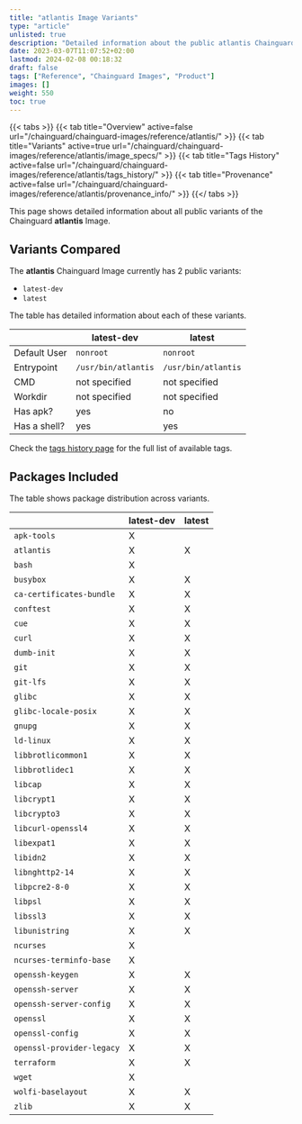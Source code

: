 ```yaml
---
title: "atlantis Image Variants"
type: "article"
unlisted: true
description: "Detailed information about the public atlantis Chainguard Image variants"
date: 2023-03-07T11:07:52+02:00
lastmod: 2024-02-08 00:18:32
draft: false
tags: ["Reference", "Chainguard Images", "Product"]
images: []
weight: 550
toc: true
---
```


{{< tabs >}}
{{< tab title="Overview" active=false url="/chainguard/chainguard-images/reference/atlantis/" >}}
{{< tab title="Variants" active=true url="/chainguard/chainguard-images/reference/atlantis/image_specs/" >}}
{{< tab title="Tags History" active=false url="/chainguard/chainguard-images/reference/atlantis/tags_history/" >}}
{{< tab title="Provenance" active=false url="/chainguard/chainguard-images/reference/atlantis/provenance_info/" >}}
{{</ tabs >}}

This page shows detailed information about all public variants of the Chainguard **atlantis** Image.

## Variants Compared
The **atlantis** Chainguard Image currently has 2 public variants: 

- `latest-dev`
- `latest`

The table has detailed information about each of these variants.

|              | latest-dev          | latest              |
|--------------|---------------------|---------------------|
| Default User | `nonroot`           | `nonroot`           |
| Entrypoint   | `/usr/bin/atlantis` | `/usr/bin/atlantis` |
| CMD          | not specified       | not specified       |
| Workdir      | not specified       | not specified       |
| Has apk?     | yes                 | no                  |
| Has a shell? | yes                 | yes                 |

Check the [tags history page](/chainguard/chainguard-images/reference/atlantis/tags_history/) for the full list of available tags.

## Packages Included
The table shows package distribution across variants.

|                           | latest-dev | latest |
|---------------------------|------------|--------|
| `apk-tools`               | X          |        |
| `atlantis`                | X          | X      |
| `bash`                    | X          |        |
| `busybox`                 | X          | X      |
| `ca-certificates-bundle`  | X          | X      |
| `conftest`                | X          | X      |
| `cue`                     | X          | X      |
| `curl`                    | X          | X      |
| `dumb-init`               | X          | X      |
| `git`                     | X          | X      |
| `git-lfs`                 | X          | X      |
| `glibc`                   | X          | X      |
| `glibc-locale-posix`      | X          | X      |
| `gnupg`                   | X          | X      |
| `ld-linux`                | X          | X      |
| `libbrotlicommon1`        | X          | X      |
| `libbrotlidec1`           | X          | X      |
| `libcap`                  | X          | X      |
| `libcrypt1`               | X          | X      |
| `libcrypto3`              | X          | X      |
| `libcurl-openssl4`        | X          | X      |
| `libexpat1`               | X          | X      |
| `libidn2`                 | X          | X      |
| `libnghttp2-14`           | X          | X      |
| `libpcre2-8-0`            | X          | X      |
| `libpsl`                  | X          | X      |
| `libssl3`                 | X          | X      |
| `libunistring`            | X          | X      |
| `ncurses`                 | X          |        |
| `ncurses-terminfo-base`   | X          |        |
| `openssh-keygen`          | X          | X      |
| `openssh-server`          | X          | X      |
| `openssh-server-config`   | X          | X      |
| `openssl`                 | X          | X      |
| `openssl-config`          | X          | X      |
| `openssl-provider-legacy` | X          | X      |
| `terraform`               | X          | X      |
| `wget`                    | X          |        |
| `wolfi-baselayout`        | X          | X      |
| `zlib`                    | X          | X      |

